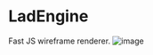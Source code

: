# LadEngine
Fast JS wireframe renderer.
![image](https://github.com/aladvs/LadEngine/assets/78510667/f9c84241-1047-4427-bbec-b69ec0d83fd9)

